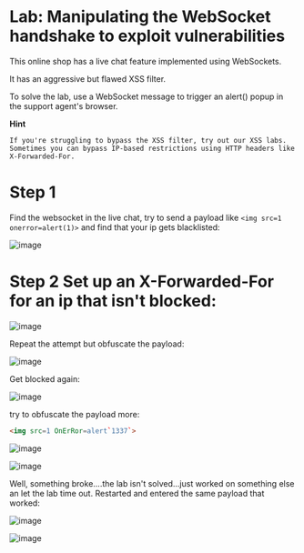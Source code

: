 # Lab: Manipulating the WebSocket handshake to exploit vulnerabilities

 This online shop has a live chat feature implemented using WebSockets.

It has an aggressive but flawed XSS filter.

To solve the lab, use a WebSocket message to trigger an alert() popup in the support agent's browser. 

**Hint**


    If you're struggling to bypass the XSS filter, try out our XSS labs.
    Sometimes you can bypass IP-based restrictions using HTTP headers like X-Forwarded-For.



# Step 1 

Find the websocket in the live chat, try to send a payload like `<img src=1 onerror=alert(1)>` and find that your ip gets blacklisted:

![image](https://user-images.githubusercontent.com/83407557/213062409-cd6c9830-3fe5-4eee-ba24-6c2dcf30f801.png)

# Step 2 Set up an X-Forwarded-For for an ip that isn't blocked:

![image](https://user-images.githubusercontent.com/83407557/213064283-9bc4e9b3-e29a-4388-8049-1bf33d0cac40.png)

Repeat the attempt but obfuscate the payload:

![image](https://user-images.githubusercontent.com/83407557/213065112-40ef2bf8-b238-4b4c-a2b3-94867c66fe6a.png)

Get blocked again:

![image](https://user-images.githubusercontent.com/83407557/213065283-5b7b75f5-e828-46b6-8943-18669006fa2e.png)

try to obfuscate the payload more:

```html
<img src=1 OnErRor=alert`1337`>
```
![image](https://user-images.githubusercontent.com/83407557/213065671-6b589c52-78ae-4dd6-812d-7bc33335aea7.png)

![image](https://user-images.githubusercontent.com/83407557/213065714-0751bc3f-0e0a-4475-9e59-cccc52cd75df.png)


Well, something broke....the lab isn't solved...just worked on something else an let the lab time out. Restarted and entered the same payload that worked:

![image](https://user-images.githubusercontent.com/83407557/213069109-a8a2ea1c-0fe5-4178-aee2-e3b18a00dc8d.png)

![image](https://user-images.githubusercontent.com/83407557/213069141-1c740bc0-e087-4dd2-87a5-efc88e1d85fc.png)



